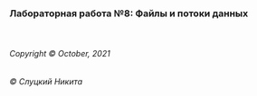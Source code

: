 ### Лабораторная работа №8:  Файлы и потоки данных
&nbsp;


###### Copyright ©  October, 2021
###### © Слуцкий Никита